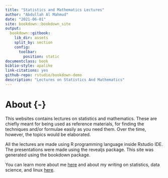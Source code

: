 ```yaml
--- 
title: "Statistics and Mathematics Lectures"
author: "Abdullah Al Mahmud"
date: "2021-06-01"
site: bookdown::bookdown_site
output:
  bookdown::gitbook:
    lib_dir: assets
    split_by: section
    config:
      toolbar:
        position: static
documentclass: book
biblio-style: apalike
link-citations: yes
github-repo: rstudio/bookdown-demo
description: "Lectures on Statistics And Mathematics"
---
```


# About {-}

This websites contains lectures on statistics and mathematics. These are chiefly meant for being used as reference materials, for finding the techniques and/or formulae easily as you need them. Over the time, however, the topics would be elaborated. 

All the lectures are made using R programming language inside Rstudio IDE. The presentations were made using the revealjs package. This site was generated using the bookdown package. 

You can learn more about me [here](www.thinkermahmud.com) and about my writing on statistics, data science, and linux [here](www.statmania.info).
